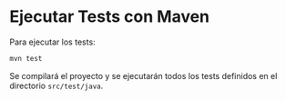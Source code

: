 # Ejecutar Tests con Maven

Para ejecutar los tests:

```bash
mvn test
```

Se compilará el proyecto y se ejecutarán todos los tests definidos en el directorio `src/test/java`.
